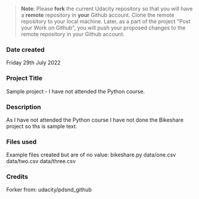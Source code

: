 >**Note**: Please **fork** the current Udacity repository so that you will have a **remote** repository in **your** Github account. Clone the remote repository to your local machine. Later, as a part of the project "Post your Work on Github", you will push your proposed changes to the remote repository in your Github account.

### Date created
Friday 29th July 2022

### Project Title
Sample project - I have not attended the Python course.

### Description
As I have not attended the Python course I have not done the Bikeshare project so ths is sample text. 

### Files used
Example files created but are of no value:
bikeshare.py
data/one.csv
data/two.csv
data/three.csv

### Credits
Forker from: udacity/pdsnd_github
